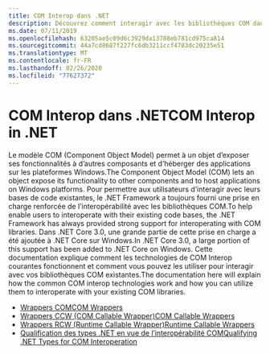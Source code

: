 ```yaml
---
title: COM Interop dans .NET
description: Découvrez comment interagir avec les bibliothèques COM dans .NET.
ms.date: 07/11/2019
ms.openlocfilehash: 63205ae5c09d6c3929da13788eb781cd975ca814
ms.sourcegitcommit: 44a7cd8687f227fc6db3211ccf4783dc20235e51
ms.translationtype: MT
ms.contentlocale: fr-FR
ms.lasthandoff: 02/26/2020
ms.locfileid: "77627372"
---
```

# <a name="com-interop-in-net"></a><span data-ttu-id="1d505-103">COM Interop dans .NET</span><span class="sxs-lookup"><span data-stu-id="1d505-103">COM Interop in .NET</span></span>

<span data-ttu-id="1d505-104">Le modèle COM (Component Object Model) permet à un objet d’exposer ses fonctionnalités à d’autres composants et d’héberger des applications sur les plateformes Windows.</span><span class="sxs-lookup"><span data-stu-id="1d505-104">The Component Object Model (COM) lets an object expose its functionality to other components and to host applications on Windows platforms.</span></span> <span data-ttu-id="1d505-105">Pour permettre aux utilisateurs d’interagir avec leurs bases de code existantes, le .NET Framework a toujours fourni une prise en charge renforcée de l’interopérabilité avec les bibliothèques COM.</span><span class="sxs-lookup"><span data-stu-id="1d505-105">To help enable users to interoperate with their existing code bases, the .NET Framework has always provided strong support for interoperating with COM libraries.</span></span> <span data-ttu-id="1d505-106">Dans .NET Core 3.0, une grande partie de cette prise en charge a été ajoutée à .NET Core sur Windows.</span><span class="sxs-lookup"><span data-stu-id="1d505-106">In .NET Core 3.0, a large portion of this support has been added to .NET Core on Windows.</span></span> <span data-ttu-id="1d505-107">Cette documentation explique comment les technologies de COM Interop courantes fonctionnent et comment vous pouvez les utiliser pour interagir avec vos bibliothèques COM existantes.</span><span class="sxs-lookup"><span data-stu-id="1d505-107">The documentation here will explain how the common COM interop technologies work and how you can utilize them to interoperate with your existing COM libraries.</span></span>

- [<span data-ttu-id="1d505-108">Wrappers COM</span><span class="sxs-lookup"><span data-stu-id="1d505-108">COM Wrappers</span></span>](./com-wrappers.md)
- [<span data-ttu-id="1d505-109">Wrappers CCW (COM Callable Wrapper)</span><span class="sxs-lookup"><span data-stu-id="1d505-109">COM Callable Wrappers</span></span>](./com-callable-wrapper.md)
- [<span data-ttu-id="1d505-110">Wrappers RCW (Runtime Callable Wrapper)</span><span class="sxs-lookup"><span data-stu-id="1d505-110">Runtime Callable Wrappers</span></span>](./runtime-callable-wrapper.md)
- [<span data-ttu-id="1d505-111">Qualification des types .NET en vue de l’interopérabilité COM</span><span class="sxs-lookup"><span data-stu-id="1d505-111">Qualifying .NET Types for COM Interoperation</span></span>](./qualify-net-types-for-interoperation.md)
